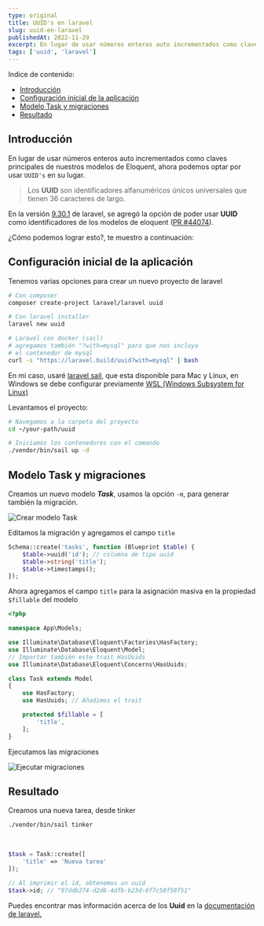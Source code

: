```yaml
---
type: original
title: UUID's en laravel
slug: uuid-en-laravel
publishedAt: 2022-11-29
excerpt: En lugar de usar números enteros auto incrementados como claves principales de nuestros modelos de Eloquent, ahora podemos optar por usar UUID en su lugar
tags: ['uuid', 'laravel']
---
```

<div class="indice">
Indice de contenido:

- [Introducción](#introducción "Introducción")
- [Configuración inicial de la aplicación](#configuración-inicial-de-la-aplicación "Configuración inicial de la aplicación")
- [Modelo Task y migraciones](#modelo-task-y-migraciones "Modelo Task y migraciones")
- [Resultado](#resultado "Resultado")
</div>

## Introducción

En lugar de usar números enteros auto incrementados como claves principales de nuestros modelos de Eloquent, ahora podemos optar por usar `UUID's` en su lugar.

> Los **UUID** son identificadores alfanuméricos únicos universales que tienen 36 caracteres de largo.

En la versión <a href="https://github.com/laravel/framework/releases/tag/v9.30.1" target="_blank" title="Release de laravel" rel="nofollow noopener">9.30.1</a> de laravel, se agregó la opción de poder usar **UUID** como identificadores de los modelos de eloquent (<a href="https://github.com/laravel/framework/pull/44074" target="_blank" title="Pull request" rel="nofollow noopener">PR #44074</a>).

¿Cómo podemos lograr esto?, te muestro a continuación:

## Configuración inicial de la aplicación

Tenemos varias opciones para crear un nuevo proyecto de laravel

```bash title="Terminal"
# Con composer
composer create-project laravel/laravel uuid

# Con laravel installer
laravel new uuid

# Laravel con docker (sail)
# agregamos también "?with=mysql" para que nos incluya
# el contenedor de mysql
curl -s "https://laravel.build/uuid?with=mysql" | bash
```

En mi caso, usaré <a href="https://laravel.com/docs/9.x/sail" target="_blank" title="Laravel sail" rel="nofollow noopener">laravel sail</a>, que esta disponible para Mac y Linux, en Windows se debe configurar previamente <a href="https://learn.microsoft.com/en-us/windows/wsl/install" target="_blank" title="Documentación windows wsl" rel="nofollow noopener">WSL (Windows Subsystem for Linux)</a>

Levantamos el proyecto:

```bash title="Terminal"
# Navegamos a la carpeta del proyecto
cd ~/your-path/uuid

# Iniciamos los contenedores con el comando
./vendor/bin/sail up -d
```

## Modelo Task y migraciones

Creamos un nuevo modelo ***Task***, usamos la opción `-m`, para generar también la migración.

![Crear modelo Task](/images/uuids-en-laravel/make-model.webp "Crear modelo Task")

Editamos la migración y agregamos el campo `title`

```php
Schema::create('tasks', function (Blueprint $table) {
    $table->uuid('id'); // columna de tipo uuid
    $table->string('title');
    $table->timestamps();
});
```

Ahora agregamos el campo `title` para la asignación masiva en la propiedad `$fillable` del modelo

```php title="Task.php"
<?php

namespace App\Models;

use Illuminate\Database\Eloquent\Factories\HasFactory;
use Illuminate\Database\Eloquent\Model;
// Importar también este trait HasUuids
use Illuminate\Database\Eloquent\Concerns\HasUuids;

class Task extends Model
{
    use HasFactory;
    use HasUuids; // Añadimos el trait

    protected $fillable = [
        'title',
    ];
}
```

Ejecutamos las migraciones

![Ejecutar migraciones](/images/uuids-en-laravel/run-migrations.webp "Ejecutar migraciones")

## Resultado

Creamos una nueva tarea, desde tinker

```bash title="Terminal"
./vendor/bin/sail tinker
```

<br />

```php
$task = Task::create([
    'title' => 'Nueva tarea'
]);

// Al imprimir el id, obtenemos un uuid
$task->id; // "97ddb274-d2d6-4dfb-b23d-6f7c50f58f51"
```

Puedes encontrar mas información acerca de los **Uuid** en la <a href="https://laravel.com/docs/9.x/eloquent#uuid-and-ulid-keys" class="font-semibold text-red-600" target="_blank" title="Documentación laravel" rel="nofollow noopener">documentación de laravel.</a>
